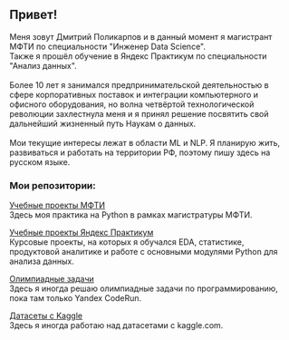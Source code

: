 ## Привет!</br>
Меня зовут Дмитрий Поликарпов и в данный момент я магистрант МФТИ по специальности "Инженер Data Science".</br>
Также я прошёл обучение в Яндекс Практикум по специальности "Анализ данных".</br></br>
Более 10 лет я занимался предпринимательской деятельностью в сфере корпоративных поставок и интеграции компьютерного и офисного оборудования, но волна четвёртой технологической революции захлестнула меня и я принял решение посвятить свой дальнейший жизненный путь Наукам о данных.</br></br>
Мои текущие интересы лежат в области ML и NLP. Я планирую жить, развиваться и работать на территории РФ, поэтому пишу здесь на русском языке.</br>

### Мои репозитории:<br>
[Учебные проекты МФТИ](https://github.com/Vendor62/MIPT_practice)<br>
Здесь моя практика на Python в рамках магистратуры МФТИ.

[Учебные проекты Яндекс Практикум](https://github.com/Vendor62/Training-projects-DA)<br>
Курсовые проекты, на которых я обучался EDA, статистике, продуктовой аналитике и работе с основными модулями Python для анализа данных.

[Олимпиадные задачи](https://github.com/Vendor62/Yandex-CodeRun)<br>
Здесь я иногда решаю олимпиадные задачи по программированию, пока там только Yandex CodeRun.

[Датасеты с Kaggle](https://github.com/Vendor62/Kaggle-Datasets)<br>
Здесь я иногда работаю над датасетами с kaggle.com.

<!--
**Vendor62/Vendor62** is a ✨ _special_ ✨ repository because its `README.md` (this file) appears on your GitHub profile.

Here are some ideas to get you started:

- 🔭 I’m currently working on ...
- 🌱 I’m currently learning ...
- 👯 I’m looking to collaborate on ...
- 🤔 I’m looking for help with ...
- 💬 Ask me about ...
- 📫 How to reach me: ...
- 😄 Pronouns: ...
- ⚡ Fun fact: ...
-->
